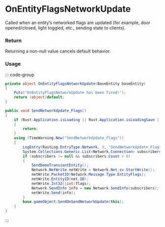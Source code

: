 # OnEntityFlagsNetworkUpdate
<Badge type="info" text="Entity"/>[<Badge type="danger" text="Carbon Compatible"/>](https://github.com/CarbonCommunity/Carbon)[<Badge type="warning" text="Oxide Compatible"/>](https://github.com/OxideMod/Oxide.Rust)
Called when an entity’s networked flags are updated (for example, door opened/closed, light toggled, etc., sending state to clients).

### Return
Returning a non-null value cancels default behavior.

### Usage
::: code-group
```csharp [Example]
private object OnEntityFlagsNetworkUpdate(BaseEntity baseEntity)
{
	Puts("OnEntityFlagsNetworkUpdate has been fired!");
	return (object)default;
}
```
```csharp [Source — Assembly-CSharp @ BaseEntity]
public void SendNetworkUpdate_Flags()
{
	if (Rust.Application.isLoading || Rust.Application.isLoadingSave || base.IsDestroyed || net == null || !isSpawned)
	{
		return;
	}
	using (TimeWarning.New("SendNetworkUpdate_Flags"))
	{
		LogEntry(RustLog.EntryType.Network, 3, "SendNetworkUpdate_Flags");
		System.Collections.Generic.List<Network.Connection> subscribers = GetSubscribers();
		if (subscribers != null && subscribers.Count > 0)
		{
			SendDemoTransientEntity();
			Network.NetWrite netWrite = Network.Net.sv.StartWrite();
			netWrite.PacketID(Network.Message.Type.EntityFlags);
			netWrite.EntityID(net.ID);
			netWrite.Int32((int)flags);
			Network.SendInfo info = new Network.SendInfo(subscribers);
			netWrite.Send(info);
		}
		base.gameObject.SendOnSendNetworkUpdate(this);
	}
}

```
:::
